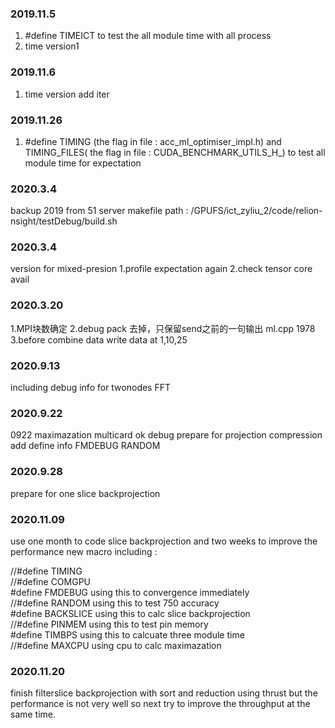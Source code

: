 ### 2019.11.5
1. #define TIMEICT to test the all module time with all process
2. time version1

### 2019.11.6
1. time version add iter

### 2019.11.26
1. #define TIMING  (the flag in file : acc_ml_optimiser_impl.h)  and TIMING_FILES( the flag in file : CUDA_BENCHMARK_UTILS_H_)  to test all module time for expectation

### 2020.3.4
backup 2019 from 51 server
makefile path : /GPUFS/ict_zyliu_2/code/relion-nsight/testDebug/build.sh


### 2020.3.4
version for mixed-presion
1.profile expectation again
2.check tensor core avail

### 2020.3.20
1.MPI块数确定
2.debug pack 去掉，只保留send之前的一句输出 ml.cpp 1978
3.before combine data
write data at 1,10,25


### 2020.9.13
including debug info for twonodes FFT

### 2020.9.22
0922 maximazation multicard ok debug prepare for projection compression
add define info
FMDEBUG RANDOM

### 2020.9.28
prepare for one slice backprojection

### 2020.11.09
use one month to code slice backprojection
and two weeks to improve the performance
new macro including :

//#define TIMING  
//#define COMGPU  
#define FMDEBUG      using this to convergence immediately  
//#define RANDOM     using this to test 750 accuracy  
#define BACKSLICE    using this to calc slice backprojection  
//#define PINMEM     using this to test pin memory  
#define TIMBPS       using this to calcuate three module time  
//#define MAXCPU     using cpu to calc maximazation  



### 2020.11.20
finish filterslice backprojection with sort and reduction using thrust but the performance is not very well
so next try to improve the throughput at the same time.

